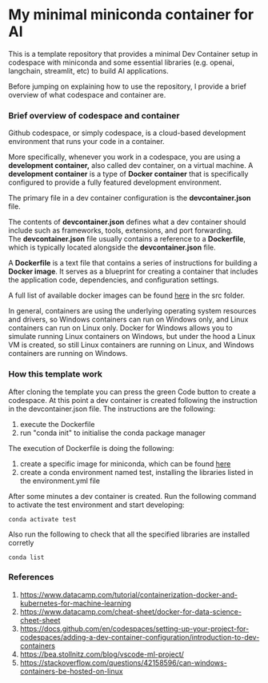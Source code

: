 

# My minimal miniconda container for AI

This is a template repository that provides a minimal Dev Container setup in codespace with miniconda and some essential libraries (e.g. openai, langchain, streamlit, etc) to build AI applications.  

Before jumping on explaining how to use the repository, I provide a brief overview of what codespace and container are.


### Brief overview of codespace and container

Github codespace, or simply codespace, is a cloud-based development environment that runs your code in a container.

More specifically, whenever you work in a codespace, you are using a **development container,** also called dev container, on a virtual machine. A **development container** is a type of **Docker container** that is specifically configured to provide a fully featured development environment. 

The primary file in a dev container configuration is the **devcontainer.json** file.

The contents of **devcontainer.json** defines what a dev container should include such as frameworks, tools, extensions, and port forwarding. The **devcontainer.json** file usually contains a reference to a **Dockerfile**, which is typically located alongside the **devcontainer.json** file. 

A **Dockerfile** is a text file that contains a series of instructions for building a **Docker image**. It serves as a blueprint for creating a container that includes the application code, dependencies, and configuration settings. 

A full list of available docker images can be found [here](https://github.com/devcontainers/images/tree/main) in the src folder.

In general, containers are using the underlying operating system resources and drivers, so Windows containers can run on Windows only, and Linux containers can run on Linux only. Docker for Windows allows you to simulate running Linux containers on Windows, but under the hood a Linux VM is created, so still Linux containers are running on Linux, and Windows containers are running on Windows. 

### How this template work

After cloning the template you can press the green Code button to create a codespace. At this point a dev container is created following the instruction in the devcontainer.json file. The instructions are the following:

1) execute the Dockerfile 
2) run "conda init" to initialise the conda package manager

The execution of Dockerfile is doing the following:

1) create a specific image for miniconda, which can be found [here](https://mcr.microsoft.com/en-us/product/devcontainers/miniconda/about)
2) create a conda environment named test, installing the libraries listed in the environment.yml file

After some minutes a dev container is created. Run the following command to activate the test environment and start developing:

`conda activate test`

Also run the following to check that all the specified libraries are installed corretly

`conda list`


### References
1. https://www.datacamp.com/tutorial/containerization-docker-and-kubernetes-for-machine-learning
2. https://www.datacamp.com/cheat-sheet/docker-for-data-science-cheet-sheet
3. https://docs.github.com/en/codespaces/setting-up-your-project-for-codespaces/adding-a-dev-container-configuration/introduction-to-dev-containers
4. https://bea.stollnitz.com/blog/vscode-ml-project/
5. https://stackoverflow.com/questions/42158596/can-windows-containers-be-hosted-on-linux